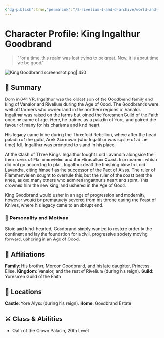 ```yaml
---
{"dg-publish":true,"permalink":"/2-rivelium-d-and-d-archive/world-and-lore/characters/king-goodbrand/","created":"2025-06-21T10:15:06.621+02:00","updated":"2025-06-21T11:21:11.182+02:00"}
---
```


# Character Profile: King Ingalthur Goodbrand

> "For a time, this realm was lost trying to be great. Now, it is about time we be good."

![King Goodbrand screenshot.png| 450](/img/user/King%20Goodbrand%20screenshot.png)
## 📃 Summary

Born in 641 YR, Ingalthur was the oldest son of the Goodbrand family and king of Vanalor and Rivelium during the Age of Good. The Goodbrands were well off farmers who owned land in the northern regions of Vanalor. Ingalthur was raised on the farms but joined the Yoresmen Guild of the Faith once he came of age. Here, he trained as a paladin of Yore, and gained the favour of many for his charisma and kind heart.

His legacy came to be during the Threefold Rebellion, where after the head paladin of the guild, Arek Stormwar (who Ingalthur was squire of at the time) fell, Ingalthur was promoted to stand in his place.

At the Clash of Three Kings, Ingalthur fought Lord Lavandra alongside the then rulers of Flammenvielen and the Miracullum Coast. In a moment which did not go according to plan, Ingalthur dealt the finishing blow to Lord Lavandra, citing himself as the successor of the Pact of Alyss. The ruler of Flammenvielen sought to overrule this, but the ruler of the coast bent the knee, as did many others who admired Ingalthur's heart and spirit. This crowned him the new king, and ushered in the Age of Good.

King Goodbrand would usher in an age of progression and modernity, however would be prematurely severed from his throne during the Feast of Knives, where his legacy came to an abrupt end.
### 🧠 Personality and Motives

Stoic and kind-hearted, Goodbrand simply wanted to restore order to the continent and lay the foundation for a civil, progressive society moving forward, ushering in an Age of Good.
## 🤝 Affiliations

**Family**: His brother, Morcon Goodbrand, and his late daughter, Princess Elise.
**Kingdom**: Vanalor, and the rest of Rivelium (during his reign).
**Guild**: Yoresmen Guild of the Faith
## 📌 Locations

**Castle**: Yore Alyss (during his reign).
**Home**: Goodbrand Estate
## ⚔️ Class & Abilities

- Oath of the Crown Paladin, 20th Level




